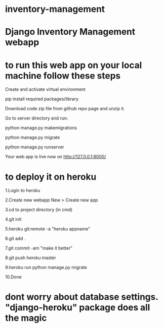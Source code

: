 # inventory-management
# Django Inventory Management webapp

# to run this web app on your local machine follow these steps

Create and activate virtual environment

pip install required packages/library

Download code zip file from github repo page and unzip it.

Go to server directory and run:

python manage.py makemigrations

python manage.py migrate

python manage.py runserver

Your web app is live now on http://127.0.0.1:8000/

# to deploy it on heroku

1.Login to heroku

2.Create new webapp New > Create new app

3.cd to project directory (in cmd)

4.git init

5.heroku git:remote -a "heroku appname"
  
6.git add .
  
7.git commit -am "make it better"
  
8.git push heroku master
  
9.heroku run python manage.py migrate
  
10.Done

# dont worry about database settings. "django-heroku" package does all the magic
  
